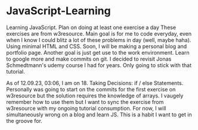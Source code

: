 # JavaScript-Learning
Learning JavaScript. Plan on doing at least one exercise a day
These exercises are from w3resource. Main goal is for me to code everyday, even when I know I could blitz a lot of these problems in day (well, maybe haha).
Using minimal HTML and CSS. Soon, I will be making a personal blog and portfolio page.
Another goal is just get use to the work environment. Learn to google more and make commits on git.
I decided to revisit Jonas Schmedtmann's udemy course I had for years. Only going to stick with that tutorial.

As of 12.09.23, 03:06, I am on 18. Taking Decisions: if / else Statements.
Personally was going to start on the commits for the first exercise on w3resource but the solution requires the knowledge of arrays. I vaugely remember how to use them but I want to sync the exercise from w3resource with my ongoing tutorial consumption. For now, I will simultaneously wrong on a blog and learn JS. This is a habit I want to get in the groove for.
